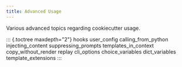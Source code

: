 ```yaml
---
title: Advanced Usage
---
```


Various advanced topics regarding cookiecutter usage.

::: {.toctree maxdepth="2"}
hooks user\_config calling\_from\_python injecting\_content
suppressing\_prompts templates\_in\_context copy\_without\_render replay
cli\_options choice\_variables dict\_variables template\_extensions
:::

